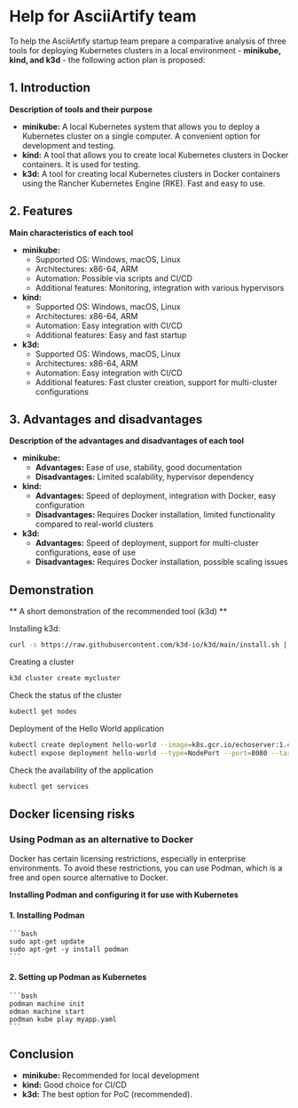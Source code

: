 # Help for AsciiArtify team

To help the AsciiArtify startup team prepare a comparative analysis of three tools for deploying Kubernetes clusters in a local environment - **minikube, kind, and k3d** - the following action plan is proposed:

## 1. Introduction

**Description of tools and their purpose**
* **minikube:** A local Kubernetes system that allows you to deploy a Kubernetes cluster on a single computer. A convenient option for development and testing.
* **kind:** A tool that allows you to create local Kubernetes clusters in Docker containers. It is used for testing.
* **k3d:** A tool for creating local Kubernetes clusters in Docker containers using the Rancher Kubernetes Engine (RKE). Fast and easy to use.

## 2. Features
**Main characteristics of each tool**

* **minikube:**
    * Supported OS: Windows, macOS, Linux
    * Architectures: x86-64, ARM
    * Automation: Possible via scripts and CI/CD
    * Additional features: Monitoring, integration with various hypervisors
* **kind:**
    * Supported OS: Windows, macOS, Linux
    * Architectures: x86-64, ARM
    * Automation: Easy integration with CI/CD
    * Additional features: Easy and fast startup
* **k3d:**
    * Supported OS: Windows, macOS, Linux
    * Architectures: x86-64, ARM
    * Automation: Easy integration with CI/CD
    * Additional features: Fast cluster creation, support for multi-cluster configurations

 ## 3. Advantages and disadvantages
**Description of the advantages and disadvantages of each tool**
* **minikube:**
    * **Advantages:** Ease of use, stability, good documentation
    * **Disadvantages:** Limited scalability, hypervisor dependency
* **kind:**
    * **Advantages:** Speed of deployment, integration with Docker, easy configuration
    * **Disadvantages:** Requires Docker installation, limited functionality compared to real-world clusters
* **k3d:**
    * **Advantages:** Speed of deployment, support for multi-cluster configurations, ease of use
    * **Disadvantages:** Requires Docker installation, possible scaling issues

## Demonstration

** A short demonstration of the recommended tool (k3d) **

Installing k3d:
```bash
curl -s https://raw.githubusercontent.com/k3d-io/k3d/main/install.sh | bash
```
Creating a cluster
``` bash
k3d cluster create mycluster
```
Check the status of the cluster
```bash
kubectl get nodes
```
Deployment of the Hello World application
```bash
kubectl create deployment hello-world --image=k8s.gcr.io/echoserver:1.4
kubectl expose deployment hello-world --type=NodePort --port=8080 --target-port=8080 --name=hello-world
```
Check the availability of the application
```bash
kubectl get services
```


## Docker licensing risks 

### Using Podman as an alternative to Docker 

Docker has certain licensing restrictions, especially in enterprise environments. To avoid these restrictions, you can use Podman, which is a free and open source alternative to Docker. 

**Installing Podman and configuring it for use with Kubernetes** 

#### 1. Installing Podman
    ```bash
    sudo apt-get update
    sudo apt-get -y install podman
    ```
#### 2. Setting up Podman as Kubernetes
    ```bash
    podman machine init
    odman machine start
    podman kube play myapp.yaml
    ```

## Conclusion
* **minikube:** Recommended for local development
* **kind:** Good choice for CI/CD
* **k3d:** The best option for PoC (recommended).
